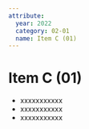 ```yaml
---
attribute:
  year: 2022
  category: 02-01
  name: Item C (01)
---
```

# Item C (01)

- xxxxxxxxxxx
- xxxxxxxxxxx
- xxxxxxxxxxx
